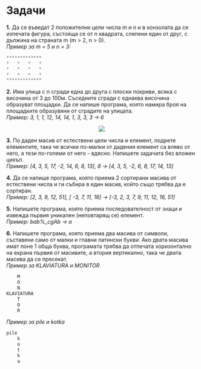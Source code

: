# Задачи

**1.** Да се въведат 2 положителни цели числа m и n и в конзолата да се изпечата фигура, състояща се от n квадрата, слепени един от друг, с дължина на страната m (m > 2, n > 0).  
*Пример за m = 5 и n = 3:*  
```c++
*************
*   *   *   *
*   *   *   *
*   *   *   *
*************
```   

**2.** Има улица с n сгради една до друга с плоски покриви, всяка с височина от 3 до 100м. Съседните сгради с еднаква височина образуват площадки. Да се напише програма, която намира броя на площадките образувяни от сградите на улицата.  
*Пример: 3, 1, 1, 12, 14, 14, 1, 3, 3, 3 -> 6* 
 
<p align="center">
  <img src ="https://image.ibb.co/hf4zX0/hist.jpg"/>
</p>

**3.** По даден масив от естествени цели числа и елемент, подрете елементите, така че всички по-малки от дадения елемент са вляво от него, а тези по-големи от него - вдясно. Напишете задачата без вложен цикъл.  
*Пример: [4, 3, 5, 17, -2, 14, 6, 8, 13], 8 -> [4, 3, 5, -2, 6, 8, 17, 14, 13]*

**4.** Да се напише програма, която приема 2 сортирани масива от естествени числа и ги събира в един масив, който също трябва да е сортиран.    
*Пример: [2, 3, 9, 12, 51], [ -3, 7, 11, 16] -> [-3, 2, 3, 7, 9, 11, 12, 16, 51]*

**5.** Напишете програма, която приема последователност от знаци и извежда първия уникален (неповтарящ се) елемент.  
*Пример: bab%_cgAb -> a*

**6.** Напишете програма, която приема два масива от символи, съставени само от малки и главни латински букви. Ако двата масива имат поне 1 обща буква, програмата трябва да отпечата хоризонтално на екрана първия от масивите, а втория вертикално, така че двата масива да се пресекат.  
*Пример за KLAVIATURA и MONITOR*
```c++
    M
    O
    N
KLAVIATURA
    T
    O
    R
```   
*Пример за pile и kotka*
```c++
pile
    k
    o
    t
    k
    a
```   


